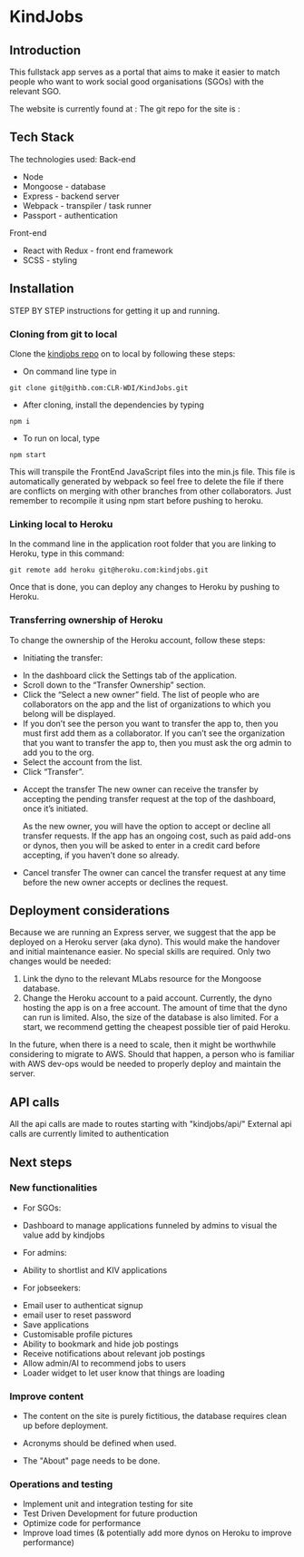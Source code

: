 # KindJobs

## Introduction

This fullstack app serves as a portal that aims to make it easier to match people who want to work social good organisations (SGOs) with the relevant SGO.

The website is currently found at :
The git repo for the site is :

## Tech Stack

The technologies used:
Back-end
 * Node
 * Mongoose - database
 * Express - backend server
 * Webpack - transpiler / task runner
 * Passport - authentication

Front-end
 * React with Redux - front end framework
 * SCSS - styling

## Installation

STEP BY STEP instructions for getting it up and running.

### Cloning from git to local

Clone the [kindjobs repo](https://github.com/CLR-WDI/KindJobs) on to local by following these steps:
  * On command line type in

   ```
   git clone git@githb.com:CLR-WDI/KindJobs.git
   ```

  * After cloning, install the dependencies by typing

   ```
   npm i
   ```

  * To run on local, type

   ```
   npm start
   ```

   This will transpile the FrontEnd JavaScript files into the min.js file. This file is automatically generated by webpack so feel free to delete the file if there are conflicts on merging with other branches from other collaborators. Just remember to recompile it using npm start before pushing to heroku.

### Linking local to Heroku

In the command line in the application root folder that you are linking to Heroku, type in this command:

```
git remote add heroku git@heroku.com:kindjobs.git
```

Once that is done, you can deploy any changes to Heroku by pushing to Heroku.

### Transferring ownership of Heroku

To change the ownership of the Heroku account, follow these steps:
 * Initiating the transfer:
  - In the dashboard click the Settings tab of the application.
  - Scroll down to the “Transfer Ownership” section.
  - Click the “Select a new owner” field. The list of people who are collaborators on the app and the list of organizations to which you belong will be displayed.
  - If you don’t see the person you want to transfer the app to, then you must first add them as a collaborator. If you can’t see the organization that you want to transfer the app to, then you must ask the org admin to add you to the org.
  - Select the account from the list.
  - Click “Transfer”.

* Accept the transfer
  The new owner can receive the transfer by accepting the pending transfer request at the top of the dashboard, once it’s initiated.

  As the new owner, you will have the option to accept or decline all transfer requests. If the app has an ongoing cost, such as paid add-ons or dynos, then you will be asked to enter in a credit card before accepting, if you haven’t done so already.

* Cancel transfer
  The owner can cancel the transfer request at any time before the new owner accepts or declines the request.

## Deployment considerations

Because we are running an Express server, we suggest that the app be deployed on a Heroku server (aka dyno). This would make the handover and initial maintenance easier. No special skills are required. Only two changes would be needed:

 1. Link the dyno to the relevant MLabs resource for the Mongoose database.
 2. Change the Heroku account to a paid account. Currently, the dyno hosting the app is on a free account. The amount of time that the dyno can run is limited. Also, the size of the database is also limited. For a start, we recommend getting the cheapest possible tier of paid Heroku.

In the future, when there is a need to scale, then it might be worthwhile considering to migrate to AWS. Should that happen, a person who is familiar with AWS dev-ops would be needed to properly deploy and maintain the server.

## API calls

All the api calls are made to routes starting with "kindjobs/api/"
External api calls are currently limited to authentication

## Next steps

### New functionalities

 * For SGOs:
  - Dashboard to manage applications funneled by admins to visual the value add by kindjobs

 * For admins:
  - Ability to shortlist and KIV applications

 * For jobseekers:
  - Email user to authenticat signup
  - email user to reset password
  - Save applications
  - Customisable profile pictures
  - Ability to bookmark and hide job postings
  - Receive notifications about relevant job postings
  - Allow admin/AI to recommend jobs to users
  - Loader widget to let user know that things are loading

### Improve content

 * The content on the site is purely fictitious, the database requires clean up before deployment.

 * Acronyms should be defined when used.

 * The "About" page needs to be done.

### Operations and testing
* Implement unit and integration testing for site
* Test Driven Development for future production
* Optimize code for performance
* Improve load times (& potentially add more dynos on Heroku to improve performance)
